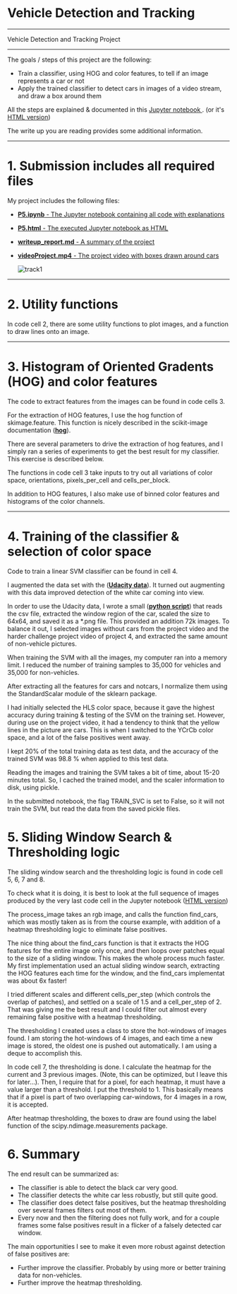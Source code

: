 # Vehicle Detection and Tracking

---

Vehicle Detection and Tracking Project 

---

The goals / steps of this project are the following:

* Train a classifier, using HOG and color features, to tell if an image represents a car or not
* Apply the trained classifier to detect cars in images of a video stream, and draw a box around them

All the steps are explained & documented in this [Jupyter notebook ](https://github.com/ArjaanBuijk/CarND_Vehicle_Detection/blob/master/P5.ipynb). (or it's [HTML version](https://github.com/ArjaanBuijk/CarND_Vehicle_Detection/blob/master/P5.html))


The write up you are reading provides some additional information.

---

# 1. Submission includes all required files

My project includes the following files:

- [<b>P5.ipynb</b> - The Jupyter notebook containing all code with explanations](https://github.com/ArjaanBuijk/CarND_Vehicle_Detection/blob/master/P5.ipynb)
- [<b>P5.html</b> - The executed Jupyter notebook as HTML ](https://github.com/ArjaanBuijk/CarND_Vehicle_Detection/blob/master/P5.html)
- [<b>writeup_report.md</b> - A summary of the project](https://github.com/ArjaanBuijk/CarND_Vehicle_Detection/blob/master/writeup_report.md)
- [<b>videoProject.mp4</b> - The project video with boxes drawn around cars](https://github.com/ArjaanBuijk/CarND_Vehicle_Detection/blob/master/videoProject.mp4)

    ![track1](https://github.com/ArjaanBuijk/CarND_Vehicle_Detection/blob/master/videoProject.gif?raw=true)
  
---

# 2. Utility functions

In code cell 2, there are some utility functions to plot images, and a function to draw lines onto an image.

---

# 3. Histogram of Oriented Gradents (HOG) and color features

The code to extract features from the images can be found in code cells 3.

For the extraction of HOG features, I use the hog function of skimage.feature. This function is nicely described in the scikit-image documentation ([<b>hog</b>](http://scikit-image.org/docs/dev/auto_examples/features_detection/plot_hog.html)). 

There are several parameters to drive the extraction of hog features, and I simply ran a series of experiments to get the best result for my classifier. This exercise is described below.

The functions in code cell 3 take inputs to try out all variations of color space, orientations, pixels_per_cell and cells_per_block.

In addition to HOG features, I also make use of binned color features and histograms of the color channels.

---

# 4. Training of the classifier & selection of color space

Code to train a linear SVM classifier can be found in cell 4.

I augmented the data set with the ([<b>Udacity data</b>](https://github.com/udacity/self-driving-car/tree/master/annotations)). It turned out augmenting with this data improved detection of the white car coming into view. 

In order to use the Udacity data, I wrote a small ([<b>python script</b>](https://github.com/ArjaanBuijk/CarND_Vehicle_Detection/blob/master/prep_crowdai_images.py)) that reads the csv file, extracted the window region of the car, scaled the size to 64x64, and saved it as a *.png file. This provided an addition 72k images. To balance it out, I selected images without cars from the project video and the harder challenge project video of project 4, and extracted the same amount of non-vehicle pictures.

When training the SVM with all the images, my computer ran into a memory limit. I reduced the number of training samples to 35,000 for vehicles and 35,000 for non-vehicles.

After extracting all the features for cars and notcars, I normalize them using the StandardScalar module of the sklearn package.

I had initially selected the HLS color space, because it gave the highest accuracy during training & testing of the SVM on the training set. However, during use on the project video, it had a tendency to think that the yellow lines in the picture are cars. This is when I switched to the YCrCb color space, and a lot of the false positives went away.

I kept 20% of the total training data as test data, and the accuracy of the trained SVM was 98.8 % when applied to this test data. 

Reading the images and training the SVM takes a bit of time, about 15-20 minutes total. So, I cached the trained model, and the scaler information to disk, using pickle.

In the submitted notebook, the flag TRAIN_SVC is set to False, so it will not train the SVM, but read the data from the saved pickle files. 


# 5. Sliding Window Search & Thresholding logic

The sliding window search and the thresholding logic is found in code cell 5, 6, 7 and 8. 

To check what it is doing, it is best to look at the full sequence of images produced by the very last code cell in the Jupyter notebook ([HTML version](https://github.com/ArjaanBuijk/CarND_Vehicle_Detection/blob/master/P5.html))

The  process_image takes an rgb image, and calls the function find_cars, which was mostly taken as is from the course example, with addition of a heatmap thresholding logic to eliminate false positives.

The nice thing about the find_cars function is that it extracts the HOG features for the entire image only once, and then loops over patches equal to the size of a sliding window. This makes the whole process much faster. My first implementation used an actual sliding window search, extracting the HOG features each time for the window, and the find_cars implementat was about 6x faster!

I tried different scales and different cells_per_step (which controls the overlap of patches), and settled on a scale of 1.5 and a cell_per_step of 2. That was giving me the best result and I could filter out almost every remaining false positive with a heatmap thresholding.

The thresholding I created uses a class to store the hot-windows of images found. I am storing the hot-windows of 4 images, and each time a new image is stored, the oldest one is pushed out automatically. I am using a deque to accomplish this.

In code cell 7, the thresholding is done. I calculate the heatmap for the current and 3 previous images. (Note, this can be optimized, but I leave this for later...). Then, I require that for a pixel, for each heatmap, it must have a value larger than a threshold. I put the threshold to 1. This basically means that if a pixel is part of two overlapping car-windows, for 4 images in a row, it is accepted.

After heatmap thresholding, the boxes to draw are found using the label function of the scipy.ndimage.measurements package.

 

# 6. Summary

The end result can be summarized as:

- The classifier is able to detect the black car very good. 
- The classifier detects the white car less robustly, but still quite good.
- The classifier does detect false positives, but the heatmap thresholding over several frames filters out most of them.
- Every now and then the filtering does not fully work, and for a couple frames some false positives result in a flicker of a falsely detected car window.


The main opportunities I see to make it even more robust against detection of false positives are:

- Further improve the classifier. Probably by using more or better training data for non-vehicles.
- Further improve the heatmap thresholding. 